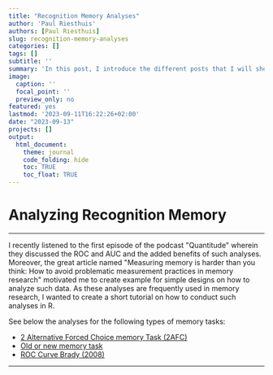 ```yaml
---
title: "Recognition Memory Analyses"
author: 'Paul Riesthuis'
authors: [Paul Riesthuis]
slug: recognition-memory-analyses
categories: []
tags: []
subtitle: ''
summary: 'In this post, I introduce the different posts that I will show how to examine various recognition memory tests.'
image:
  caption: ''
  focal_point: ''
  preview_only: no
featured: yes
lastmod: '2023-09-11T16:22:26+02:00'
date: "2023-09-13"
projects: []
output: 
  html_document:
    theme: journal
    code_folding: hide
    toc: TRUE
    toc_float: TRUE
---
```




# Analyzing Recognition Memory

---

I recently listened to the first episode of the podcast "Quantitude" wherein they discussed the ROC and AUC and the added benefits of such analyses. Moreover, the great article named "Measuring memory is harder than you think: How to avoid problematic measurement practices in memory research" motivated me to create example for simple designs on how to analyze such data. As these analyses are frequently used in memory research, I wanted to create a short tutorial on how to conduct such analyses in R. 

See below the analyses for the following types of memory tasks:
- [2 Alternative Forced Choice memory Task (2AFC)](https://paul-riesthuis.netlify.app/post/2afc-memory-task-data-analysis/)
- [Old or new memory task](https://paul-riesthuis.netlify.app/post/new-old-memory-task-data-analysis/)
- [ROC Curve Brady (2008)](https://paul-riesthuis.netlify.app/post/roc-curve-brady)
---

